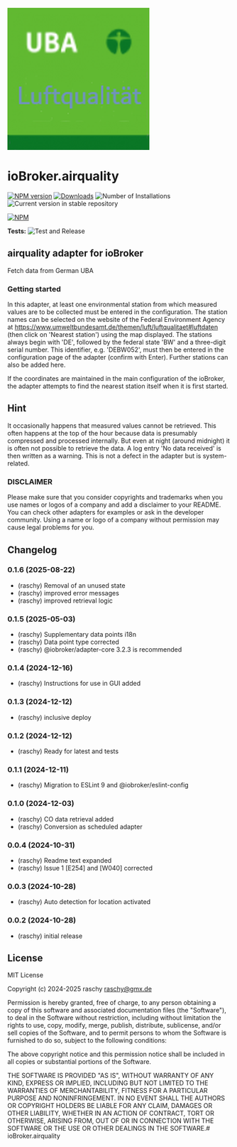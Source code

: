 ![Logo](admin/airquality.png)

# ioBroker.airquality

[![NPM version](https://img.shields.io/npm/v/iobroker.airquality.svg)](https://www.npmjs.com/package/iobroker.airquality)
[![Downloads](https://img.shields.io/npm/dm/iobroker.airquality.svg)](https://www.npmjs.com/package/iobroker.airquality)
![Number of Installations](https://iobroker.live/badges/airquality-installed.svg)
![Current version in stable repository](https://iobroker.live/badges/airquality-stable.svg)

[![NPM](https://nodei.co/npm/iobroker.airquality.png?downloads=true)](https://nodei.co/npm/iobroker.airquality/)

**Tests:** ![Test and Release](https://github.com/raschy/ioBroker.airquality/workflows/Test%20and%20Release/badge.svg)

## airquality adapter for ioBroker

Fetch data from German UBA

### Getting started

In this adapter, at least one environmental station from which measured values are to be collected must be entered in the configuration. The station names can be selected on the website of the Federal Environment Agency at https://www.umweltbundesamt.de/themen/luft/luftqualitaet#luftdaten (then click on 'Nearest station') using the map displayed.
The stations always begin with 'DE', followed by the federal state 'BW' and a three-digit serial number. This identifier, e.g. 'DEBW052', must then be entered in the configuration page of the adapter (confirm with Enter). Further stations can also be added here.

If the coordinates are maintained in the main configuration of the ioBroker, the adapter attempts to find the nearest station itself when it is first started.

## Hint

It occasionally happens that measured values cannot be retrieved. This often happens at the top of the hour because data is presumably compressed and processed internally. But even at night (around midnight) it is often not possible to retrieve the data. A log entry 'No data received' is then written as a warning. This is not a defect in the adapter but is system-related.

### DISCLAIMER

Please make sure that you consider copyrights and trademarks when you use names or logos of a company and add a disclaimer to your README.
You can check other adapters for examples or ask in the developer community. Using a name or logo of a company without permission may cause legal problems for you.

## Changelog

<!--
	Placeholder for the next version (at the beginning of the line):
	### **WORK IN PROGRESS**
-->
### 0.1.6 (2025-08-22)

- (raschy) Removal of an unused state
- (raschy) improved error messages
- (raschy) improved retrieval logic

### 0.1.5 (2025-05-03)

- (raschy) Supplementary data points i18n
- (raschy) Data point type corrected 
- (raschy) @iobroker/adapter-core 3.2.3 is recommended

### 0.1.4 (2024-12-16)

- (raschy) Instructions for use in GUI added

### 0.1.3 (2024-12-12)

- (raschy) inclusive deploy

### 0.1.2 (2024-12-12)

- (raschy) Ready for latest and tests

### 0.1.1 (2024-12-11)

- (raschy) Migration to ESLint 9 and @iobroker/eslint-config

### 0.1.0 (2024-12-03)

- (raschy) CO data retrieval added
- (raschy) Conversion as scheduled adapter

### 0.0.4 (2024-10-31)

- (raschy) Readme text expanded
- (raschy) Issue 1 [E254] and [W040] corrected

### 0.0.3 (2024-10-28)

- (raschy) Auto detection for location activated

### 0.0.2 (2024-10-28)

- (raschy) initial release

## License

MIT License

Copyright (c) 2024-2025 raschy <raschy@gmx.de>

Permission is hereby granted, free of charge, to any person obtaining a copy
of this software and associated documentation files (the "Software"), to deal
in the Software without restriction, including without limitation the rights
to use, copy, modify, merge, publish, distribute, sublicense, and/or sell
copies of the Software, and to permit persons to whom the Software is
furnished to do so, subject to the following conditions:

The above copyright notice and this permission notice shall be included in all
copies or substantial portions of the Software.

THE SOFTWARE IS PROVIDED "AS IS", WITHOUT WARRANTY OF ANY KIND, EXPRESS OR
IMPLIED, INCLUDING BUT NOT LIMITED TO THE WARRANTIES OF MERCHANTABILITY,
FITNESS FOR A PARTICULAR PURPOSE AND NONINFRINGEMENT. IN NO EVENT SHALL THE
AUTHORS OR COPYRIGHT HOLDERS BE LIABLE FOR ANY CLAIM, DAMAGES OR OTHER
LIABILITY, WHETHER IN AN ACTION OF CONTRACT, TORT OR OTHERWISE, ARISING FROM,
OUT OF OR IN CONNECTION WITH THE SOFTWARE OR THE USE OR OTHER DEALINGS IN THE
SOFTWARE.# ioBroker.airquality

